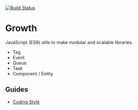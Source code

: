 [![Build Status](https://travis-ci.org/Growth/growth.svg?branch=master)](https://travis-ci.org/Growth/growth)

# Growth

JavaScript (ES6) utils to make modular and scalable libraries.

* Tag
* Event
* Queue
* Task
* Component / Entity


## Guides

* [Coding Style](https://github.com/Growth/growth/blob/master/coding_style.md)

